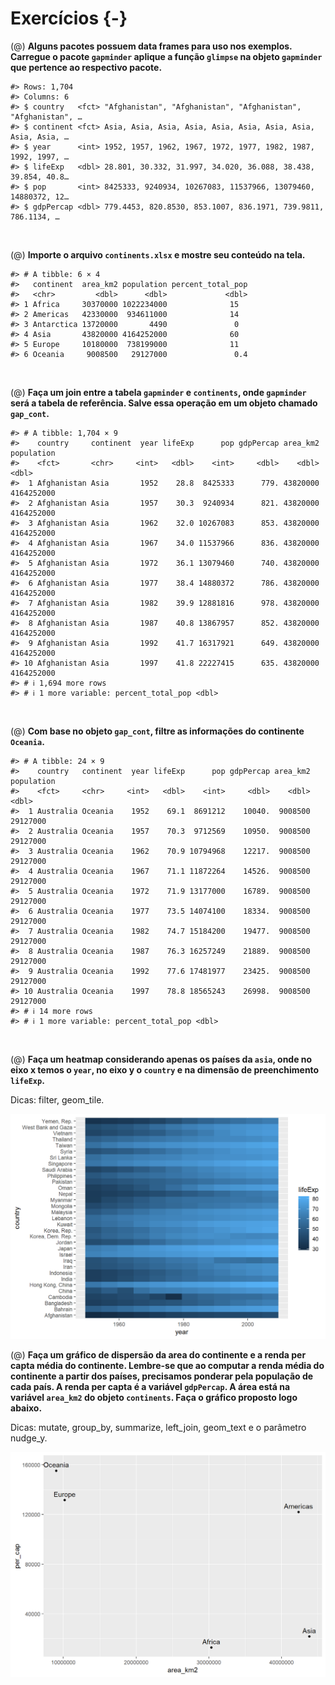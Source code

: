 # Exercícios {-}

(@) **Alguns pacotes possuem data frames para uso nos exemplos. Carregue o pacote `gapminder` aplique a função `glimpse` na objeto `gapminder` que pertence ao respectivo pacote.**


```
#> Rows: 1,704
#> Columns: 6
#> $ country   <fct> "Afghanistan", "Afghanistan", "Afghanistan", "Afghanistan", …
#> $ continent <fct> Asia, Asia, Asia, Asia, Asia, Asia, Asia, Asia, Asia, Asia, …
#> $ year      <int> 1952, 1957, 1962, 1967, 1972, 1977, 1982, 1987, 1992, 1997, …
#> $ lifeExp   <dbl> 28.801, 30.332, 31.997, 34.020, 36.088, 38.438, 39.854, 40.8…
#> $ pop       <int> 8425333, 9240934, 10267083, 11537966, 13079460, 14880372, 12…
#> $ gdpPercap <dbl> 779.4453, 820.8530, 853.1007, 836.1971, 739.9811, 786.1134, …
```
<br>

(@) **Importe o arquivo `continents.xlsx` e mostre seu conteúdo na tela.**


```
#> # A tibble: 6 × 4
#>   continent  area_km2 population percent_total_pop
#>   <chr>         <dbl>      <dbl>             <dbl>
#> 1 Africa     30370000 1022234000              15  
#> 2 Americas   42330000  934611000              14  
#> 3 Antarctica 13720000       4490               0  
#> 4 Asia       43820000 4164252000              60  
#> 5 Europe     10180000  738199000              11  
#> 6 Oceania     9008500   29127000               0.4
```
<br>

(@) **Faça um join entre a tabela `gapminder` e `continents`, onde `gapminder` será a tabela de referência. Salve essa operação em um objeto chamado `gap_cont`.**


```
#> # A tibble: 1,704 × 9
#>    country     continent  year lifeExp      pop gdpPercap area_km2 population
#>    <fct>       <chr>     <int>   <dbl>    <int>     <dbl>    <dbl>      <dbl>
#>  1 Afghanistan Asia       1952    28.8  8425333      779. 43820000 4164252000
#>  2 Afghanistan Asia       1957    30.3  9240934      821. 43820000 4164252000
#>  3 Afghanistan Asia       1962    32.0 10267083      853. 43820000 4164252000
#>  4 Afghanistan Asia       1967    34.0 11537966      836. 43820000 4164252000
#>  5 Afghanistan Asia       1972    36.1 13079460      740. 43820000 4164252000
#>  6 Afghanistan Asia       1977    38.4 14880372      786. 43820000 4164252000
#>  7 Afghanistan Asia       1982    39.9 12881816      978. 43820000 4164252000
#>  8 Afghanistan Asia       1987    40.8 13867957      852. 43820000 4164252000
#>  9 Afghanistan Asia       1992    41.7 16317921      649. 43820000 4164252000
#> 10 Afghanistan Asia       1997    41.8 22227415      635. 43820000 4164252000
#> # ℹ 1,694 more rows
#> # ℹ 1 more variable: percent_total_pop <dbl>
```
<br>


(@) **Com base no objeto `gap_cont`, filtre as informações do continente `Oceania`.**


```
#> # A tibble: 24 × 9
#>    country   continent  year lifeExp      pop gdpPercap area_km2 population
#>    <fct>     <chr>     <int>   <dbl>    <int>     <dbl>    <dbl>      <dbl>
#>  1 Australia Oceania    1952    69.1  8691212    10040.  9008500   29127000
#>  2 Australia Oceania    1957    70.3  9712569    10950.  9008500   29127000
#>  3 Australia Oceania    1962    70.9 10794968    12217.  9008500   29127000
#>  4 Australia Oceania    1967    71.1 11872264    14526.  9008500   29127000
#>  5 Australia Oceania    1972    71.9 13177000    16789.  9008500   29127000
#>  6 Australia Oceania    1977    73.5 14074100    18334.  9008500   29127000
#>  7 Australia Oceania    1982    74.7 15184200    19477.  9008500   29127000
#>  8 Australia Oceania    1987    76.3 16257249    21889.  9008500   29127000
#>  9 Australia Oceania    1992    77.6 17481977    23425.  9008500   29127000
#> 10 Australia Oceania    1997    78.8 18565243    26998.  9008500   29127000
#> # ℹ 14 more rows
#> # ℹ 1 more variable: percent_total_pop <dbl>
```
<br>

(@) **Faça um heatmap considerando apenas os países da `asia`, onde no eixo x temos o `year`, no eixo y o `country` e na dimensão de preenchimento `lifeExp`.**

Dicas: filter, geom_tile.

<img src="05-exercicios_files/figure-html/unnamed-chunk-5-1.png" width="672" />


(@) **Faça um gráfico de dispersão da area do continente e a renda per capta média do continente. Lembre-se que ao computar a renda média do continente a partir dos países, precisamos ponderar pela população de cada país. A renda per capta é a variável `gdpPercap`. A área está na variável `area_km2` do objeto `continents`. Faça o gráfico proposto logo abaixo.**

Dicas: mutate, group_by, summarize, left_join, geom_text e o parâmetro nudge_y.

<img src="05-exercicios_files/figure-html/unnamed-chunk-6-1.png" width="672" />


